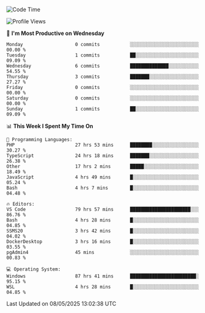 <!--START_SECTION:waka-->
![Code Time](http://img.shields.io/badge/Code%20Time-4%2C909%20hrs%2010%20mins-blue)

![Profile Views](http://img.shields.io/badge/Profile%20Views-0-blue)

📅 **I'm Most Productive on Wednesday** 

```text
Monday                   0 commits           ░░░░░░░░░░░░░░░░░░░░░░░░░   00.00 % 
Tuesday                  1 commits           ██░░░░░░░░░░░░░░░░░░░░░░░   09.09 % 
Wednesday                6 commits           ██████████████░░░░░░░░░░░   54.55 % 
Thursday                 3 commits           ███████░░░░░░░░░░░░░░░░░░   27.27 % 
Friday                   0 commits           ░░░░░░░░░░░░░░░░░░░░░░░░░   00.00 % 
Saturday                 0 commits           ░░░░░░░░░░░░░░░░░░░░░░░░░   00.00 % 
Sunday                   1 commits           ██░░░░░░░░░░░░░░░░░░░░░░░   09.09 % 
```


📊 **This Week I Spent My Time On** 

```text
💬 Programming Languages: 
PHP                      27 hrs 53 mins      ████████░░░░░░░░░░░░░░░░░   30.27 % 
TypeScript               24 hrs 18 mins      ███████░░░░░░░░░░░░░░░░░░   26.38 % 
Other                    17 hrs 2 mins       █████░░░░░░░░░░░░░░░░░░░░   18.49 % 
JavaScript               4 hrs 49 mins       █░░░░░░░░░░░░░░░░░░░░░░░░   05.24 % 
Bash                     4 hrs 7 mins        █░░░░░░░░░░░░░░░░░░░░░░░░   04.48 % 

🔥 Editors: 
VS Code                  79 hrs 57 mins      ██████████████████████░░░   86.76 % 
Bash                     4 hrs 28 mins       █░░░░░░░░░░░░░░░░░░░░░░░░   04.85 % 
SSMS20                   3 hrs 42 mins       █░░░░░░░░░░░░░░░░░░░░░░░░   04.02 % 
DockerDesktop            3 hrs 16 mins       █░░░░░░░░░░░░░░░░░░░░░░░░   03.55 % 
pgAdmin4                 45 mins             ░░░░░░░░░░░░░░░░░░░░░░░░░   00.83 % 

💻 Operating System: 
Windows                  87 hrs 41 mins      ████████████████████████░   95.15 % 
WSL                      4 hrs 28 mins       █░░░░░░░░░░░░░░░░░░░░░░░░   04.85 % 
```


 Last Updated on 08/05/2025 13:02:38 UTC
<!--END_SECTION:waka-->
